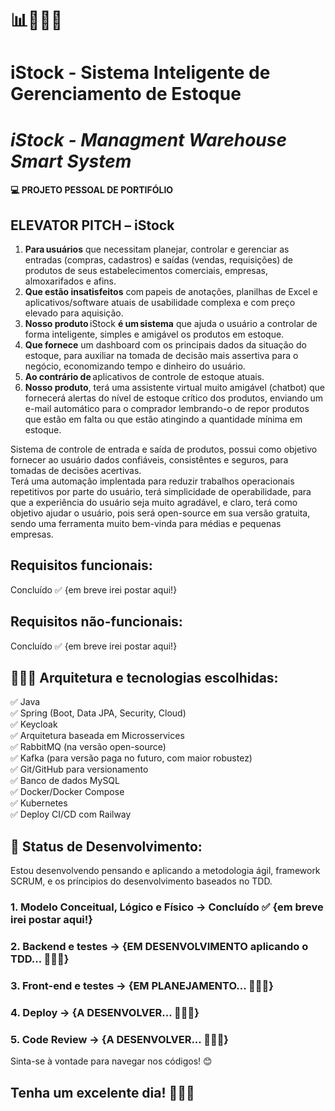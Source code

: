 # 📊👨🏼‍💻 
# iStock - Sistema Inteligente de Gerenciamento de Estoque
# <i>iStock - Managment Warehouse Smart System</i>

#### 💻 PROJETO PESSOAL DE PORTIFÓLIO

## ELEVATOR PITCH – iStock 

1. <b>Para usuários</b> que necessitam planejar, controlar e gerenciar as entradas (compras, cadastros) e saídas (vendas, requisições) de produtos de seus estabelecimentos comerciais, empresas, almoxarifados e afins. <br>
2. <b>Que estão insatisfeitos</b> com papeis de anotações, planilhas de Excel e aplicativos/software atuais de usabilidade complexa e com preço elevado para aquisição. <br>
3. <b>Nosso produto</b> iStock <b>é um sistema</b> que ajuda o usuário a controlar de forma inteligente, simples e amigável os produtos em estoque. <br>
4. <b>Que fornece</b> um dashboard com os principais dados da situação do estoque, para auxiliar na tomada de decisão mais assertiva para o negócio, economizando tempo e dinheiro do usuário. <br>
5. <b>Ao contrário de</b> aplicativos de controle de estoque atuais. <br>
6. <b>Nosso produto</b>, terá uma assistente virtual muito amigável (chatbot) que fornecerá alertas do nível de estoque crítico dos produtos, enviando um e-mail automático para o comprador lembrando-o de repor produtos que estão em falta ou que estão atingindo a quantidade mínima em estoque. <br>

Sistema de controle de entrada e saída de produtos, possui como objetivo fornecer ao usuário dados confiáveis, consistêntes e seguros, para tomadas de decisões acertivas.<br>
Terá uma automação implentada para reduzir trabalhos operacionais repetitivos por parte do usuário, terá simplicidade de operabilidade, para que a experiência do usuário seja muito agradável, e claro, terá como objetivo ajudar o usuário, pois será open-source em sua versão gratuita, sendo uma ferramenta muito bem-vinda para médias e pequenas empresas.

## Requisitos funcionais:
Concluído ✅ {em breve irei postar aqui!}
## Requisitos não-funcionais:
Concluído ✅ {em breve irei postar aqui!}
## 👨🏼‍💻 Arquitetura e tecnologias escolhidas:

✅ Java<br>
✅ Spring (Boot, Data JPA, Security, Cloud)<br>
✅ Keycloak<br>
✅ Arquitetura baseada em Microsservices<br>
✅ RabbitMQ (na versão open-source)<br>
✅ Kafka (para versão paga no futuro, com maior robustez)<br>
✅ Git/GitHub para versionamento<br>
✅ Banco de dados MySQL<br>
✅ Docker/Docker Compose<br>
✅ Kubernetes<br>
✅ Deploy CI/CD com Railway<br>

## 📌 Status de Desenvolvimento:

Estou desenvolvendo pensando e aplicando a metodologia ágil, framework SCRUM, e os príncipios do desenvolvimento baseados no TDD.

### 1. Modelo Conceitual, Lógico e Físico -> Concluído ✅ {em breve irei postar aqui!}
### 2. Backend e testes -> {EM DESENVOLVIMENTO aplicando o TDD... 👨🏼‍💻}
### 3. Front-end e testes -> {EM PLANEJAMENTO... 👨🏼‍💻}
### 4. Deploy -> {A DESENVOLVER... 👨🏼‍💻}
### 5. Code Review -> {A DESENVOLVER... 👨🏼‍💻}
 
Sinta-se à vontade para navegar nos códigos! 😊

## Tenha um excelente dia! 🎉🙏🏼
